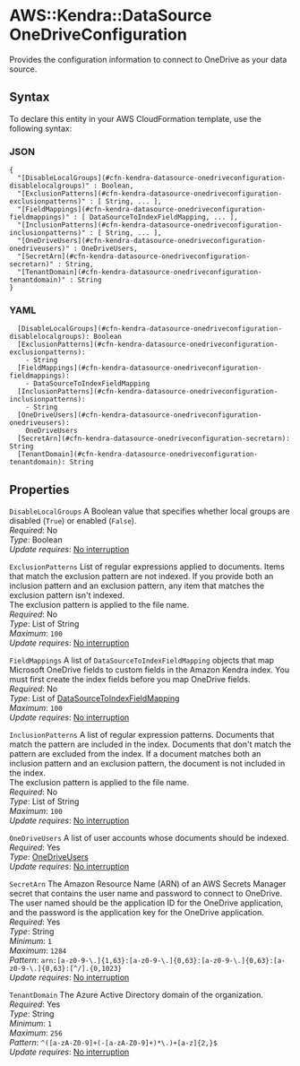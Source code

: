 # AWS::Kendra::DataSource OneDriveConfiguration<a name="aws-properties-kendra-datasource-onedriveconfiguration"></a>

Provides the configuration information to connect to OneDrive as your data source\.

## Syntax<a name="aws-properties-kendra-datasource-onedriveconfiguration-syntax"></a>

To declare this entity in your AWS CloudFormation template, use the following syntax:

### JSON<a name="aws-properties-kendra-datasource-onedriveconfiguration-syntax.json"></a>

```
{
  "[DisableLocalGroups](#cfn-kendra-datasource-onedriveconfiguration-disablelocalgroups)" : Boolean,
  "[ExclusionPatterns](#cfn-kendra-datasource-onedriveconfiguration-exclusionpatterns)" : [ String, ... ],
  "[FieldMappings](#cfn-kendra-datasource-onedriveconfiguration-fieldmappings)" : [ DataSourceToIndexFieldMapping, ... ],
  "[InclusionPatterns](#cfn-kendra-datasource-onedriveconfiguration-inclusionpatterns)" : [ String, ... ],
  "[OneDriveUsers](#cfn-kendra-datasource-onedriveconfiguration-onedriveusers)" : OneDriveUsers,
  "[SecretArn](#cfn-kendra-datasource-onedriveconfiguration-secretarn)" : String,
  "[TenantDomain](#cfn-kendra-datasource-onedriveconfiguration-tenantdomain)" : String
}
```

### YAML<a name="aws-properties-kendra-datasource-onedriveconfiguration-syntax.yaml"></a>

```
  [DisableLocalGroups](#cfn-kendra-datasource-onedriveconfiguration-disablelocalgroups): Boolean
  [ExclusionPatterns](#cfn-kendra-datasource-onedriveconfiguration-exclusionpatterns): 
    - String
  [FieldMappings](#cfn-kendra-datasource-onedriveconfiguration-fieldmappings): 
    - DataSourceToIndexFieldMapping
  [InclusionPatterns](#cfn-kendra-datasource-onedriveconfiguration-inclusionpatterns): 
    - String
  [OneDriveUsers](#cfn-kendra-datasource-onedriveconfiguration-onedriveusers): 
    OneDriveUsers
  [SecretArn](#cfn-kendra-datasource-onedriveconfiguration-secretarn): String
  [TenantDomain](#cfn-kendra-datasource-onedriveconfiguration-tenantdomain): String
```

## Properties<a name="aws-properties-kendra-datasource-onedriveconfiguration-properties"></a>

`DisableLocalGroups`  <a name="cfn-kendra-datasource-onedriveconfiguration-disablelocalgroups"></a>
A Boolean value that specifies whether local groups are disabled \(`True`\) or enabled \(`False`\)\.   
*Required*: No  
*Type*: Boolean  
*Update requires*: [No interruption](https://docs.aws.amazon.com/AWSCloudFormation/latest/UserGuide/using-cfn-updating-stacks-update-behaviors.html#update-no-interrupt)

`ExclusionPatterns`  <a name="cfn-kendra-datasource-onedriveconfiguration-exclusionpatterns"></a>
List of regular expressions applied to documents\. Items that match the exclusion pattern are not indexed\. If you provide both an inclusion pattern and an exclusion pattern, any item that matches the exclusion pattern isn't indexed\.   
The exclusion pattern is applied to the file name\.  
*Required*: No  
*Type*: List of String  
*Maximum*: `100`  
*Update requires*: [No interruption](https://docs.aws.amazon.com/AWSCloudFormation/latest/UserGuide/using-cfn-updating-stacks-update-behaviors.html#update-no-interrupt)

`FieldMappings`  <a name="cfn-kendra-datasource-onedriveconfiguration-fieldmappings"></a>
A list of `DataSourceToIndexFieldMapping` objects that map Microsoft OneDrive fields to custom fields in the Amazon Kendra index\. You must first create the index fields before you map OneDrive fields\.  
*Required*: No  
*Type*: List of [DataSourceToIndexFieldMapping](aws-properties-kendra-datasource-datasourcetoindexfieldmapping.md)  
*Maximum*: `100`  
*Update requires*: [No interruption](https://docs.aws.amazon.com/AWSCloudFormation/latest/UserGuide/using-cfn-updating-stacks-update-behaviors.html#update-no-interrupt)

`InclusionPatterns`  <a name="cfn-kendra-datasource-onedriveconfiguration-inclusionpatterns"></a>
A list of regular expression patterns\. Documents that match the pattern are included in the index\. Documents that don't match the pattern are excluded from the index\. If a document matches both an inclusion pattern and an exclusion pattern, the document is not included in the index\.   
The exclusion pattern is applied to the file name\.  
*Required*: No  
*Type*: List of String  
*Maximum*: `100`  
*Update requires*: [No interruption](https://docs.aws.amazon.com/AWSCloudFormation/latest/UserGuide/using-cfn-updating-stacks-update-behaviors.html#update-no-interrupt)

`OneDriveUsers`  <a name="cfn-kendra-datasource-onedriveconfiguration-onedriveusers"></a>
A list of user accounts whose documents should be indexed\.  
*Required*: Yes  
*Type*: [OneDriveUsers](aws-properties-kendra-datasource-onedriveusers.md)  
*Update requires*: [No interruption](https://docs.aws.amazon.com/AWSCloudFormation/latest/UserGuide/using-cfn-updating-stacks-update-behaviors.html#update-no-interrupt)

`SecretArn`  <a name="cfn-kendra-datasource-onedriveconfiguration-secretarn"></a>
The Amazon Resource Name \(ARN\) of an AWS Secrets Manager secret that contains the user name and password to connect to OneDrive\. The user named should be the application ID for the OneDrive application, and the password is the application key for the OneDrive application\.  
*Required*: Yes  
*Type*: String  
*Minimum*: `1`  
*Maximum*: `1284`  
*Pattern*: `arn:[a-z0-9-\.]{1,63}:[a-z0-9-\.]{0,63}:[a-z0-9-\.]{0,63}:[a-z0-9-\.]{0,63}:[^/].{0,1023}`  
*Update requires*: [No interruption](https://docs.aws.amazon.com/AWSCloudFormation/latest/UserGuide/using-cfn-updating-stacks-update-behaviors.html#update-no-interrupt)

`TenantDomain`  <a name="cfn-kendra-datasource-onedriveconfiguration-tenantdomain"></a>
The Azure Active Directory domain of the organization\.   
*Required*: Yes  
*Type*: String  
*Minimum*: `1`  
*Maximum*: `256`  
*Pattern*: `^([a-zA-Z0-9]+(-[a-zA-Z0-9]+)*\.)+[a-z]{2,}$`  
*Update requires*: [No interruption](https://docs.aws.amazon.com/AWSCloudFormation/latest/UserGuide/using-cfn-updating-stacks-update-behaviors.html#update-no-interrupt)